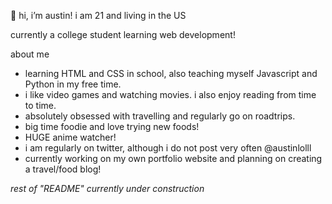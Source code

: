 👋 hi, i’m austin!
i am 21 and living in the US

currently a college student learning web development!

about me
  - learning HTML and CSS in school, also teaching myself Javascript and Python in my free time. 
  - i like video games and watching movies. i also enjoy reading from time to time. 
  - absolutely obsessed with travelling and regularly go on roadtrips.
  - big time foodie and love trying new foods!
  - HUGE anime watcher!
  - i am regularly on twitter, although i do not post very often @austinlolll
  - currently working on my own portfolio website and planning on creating a travel/food blog!

*rest of "README" currently under construction*
<!---
leeaustin9/leeaustin9 is a ✨ special ✨ repository because its `README.md` (this file) appears on your GitHub profile.
You can click the Preview link to take a look at your changes.
--->
